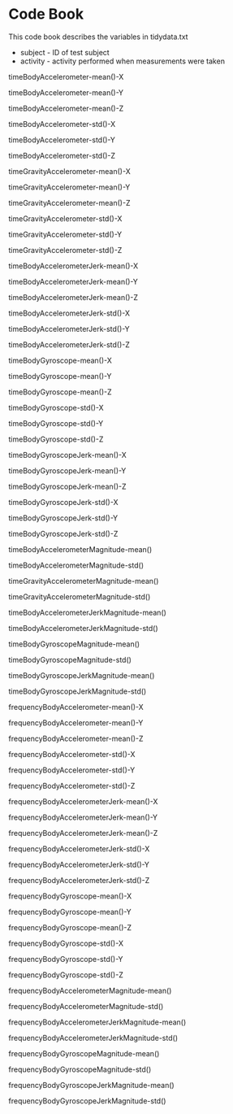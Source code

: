 # Code Book

This code book describes the variables in tidydata.txt

 - subject - ID of test subject
 - activity - activity performed when measurements were taken
 
timeBodyAccelerometer-mean()-X

timeBodyAccelerometer-mean()-Y

timeBodyAccelerometer-mean()-Z

timeBodyAccelerometer-std()-X

timeBodyAccelerometer-std()-Y

timeBodyAccelerometer-std()-Z

timeGravityAccelerometer-mean()-X

timeGravityAccelerometer-mean()-Y

timeGravityAccelerometer-mean()-Z

timeGravityAccelerometer-std()-X

timeGravityAccelerometer-std()-Y

timeGravityAccelerometer-std()-Z

timeBodyAccelerometerJerk-mean()-X

timeBodyAccelerometerJerk-mean()-Y

timeBodyAccelerometerJerk-mean()-Z

timeBodyAccelerometerJerk-std()-X

timeBodyAccelerometerJerk-std()-Y

timeBodyAccelerometerJerk-std()-Z

timeBodyGyroscope-mean()-X

timeBodyGyroscope-mean()-Y

timeBodyGyroscope-mean()-Z

timeBodyGyroscope-std()-X

timeBodyGyroscope-std()-Y

timeBodyGyroscope-std()-Z

timeBodyGyroscopeJerk-mean()-X

timeBodyGyroscopeJerk-mean()-Y

timeBodyGyroscopeJerk-mean()-Z

timeBodyGyroscopeJerk-std()-X

timeBodyGyroscopeJerk-std()-Y

timeBodyGyroscopeJerk-std()-Z

timeBodyAccelerometerMagnitude-mean()

timeBodyAccelerometerMagnitude-std()

timeGravityAccelerometerMagnitude-mean()

timeGravityAccelerometerMagnitude-std()

timeBodyAccelerometerJerkMagnitude-mean()

timeBodyAccelerometerJerkMagnitude-std()

timeBodyGyroscopeMagnitude-mean()

timeBodyGyroscopeMagnitude-std()

timeBodyGyroscopeJerkMagnitude-mean()

timeBodyGyroscopeJerkMagnitude-std()

frequencyBodyAccelerometer-mean()-X

frequencyBodyAccelerometer-mean()-Y

frequencyBodyAccelerometer-mean()-Z

frequencyBodyAccelerometer-std()-X

frequencyBodyAccelerometer-std()-Y

frequencyBodyAccelerometer-std()-Z

frequencyBodyAccelerometerJerk-mean()-X

frequencyBodyAccelerometerJerk-mean()-Y

frequencyBodyAccelerometerJerk-mean()-Z

frequencyBodyAccelerometerJerk-std()-X

frequencyBodyAccelerometerJerk-std()-Y

frequencyBodyAccelerometerJerk-std()-Z

frequencyBodyGyroscope-mean()-X

frequencyBodyGyroscope-mean()-Y

frequencyBodyGyroscope-mean()-Z

frequencyBodyGyroscope-std()-X

frequencyBodyGyroscope-std()-Y

frequencyBodyGyroscope-std()-Z

frequencyBodyAccelerometerMagnitude-mean()

frequencyBodyAccelerometerMagnitude-std()

frequencyBodyAccelerometerJerkMagnitude-mean()

frequencyBodyAccelerometerJerkMagnitude-std()

frequencyBodyGyroscopeMagnitude-mean()

frequencyBodyGyroscopeMagnitude-std()

frequencyBodyGyroscopeJerkMagnitude-mean()

frequencyBodyGyroscopeJerkMagnitude-std()





